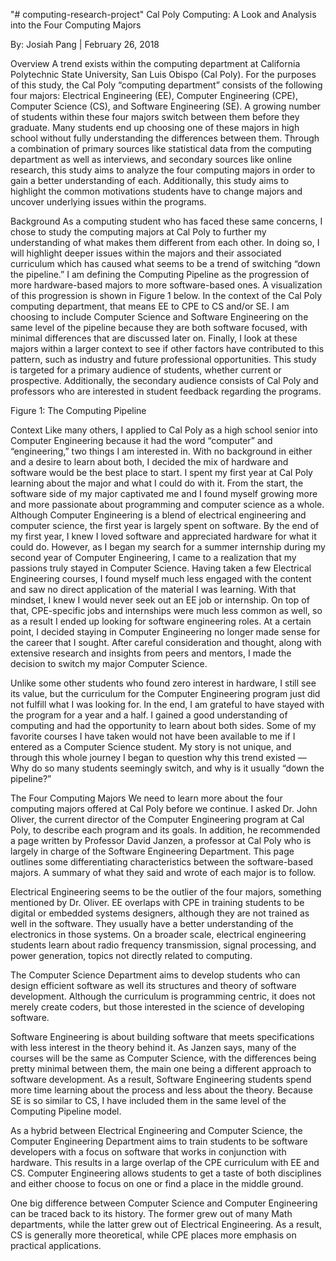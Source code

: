 "# computing-research-project"
Cal Poly Computing:
A Look and Analysis into the Four Computing Majors

By: Josiah Pang | February 26, 2018

Overview
A trend exists within the computing department at California Polytechnic State University, San Luis Obispo (Cal Poly). For the purposes of this study, the Cal Poly “computing department” consists of the following four majors: Electrical Engineering (EE), Computer Engineering (CPE), Computer Science (CS), and Software Engineering (SE). A growing number of students within these four majors switch between them before they graduate. Many students end up choosing one of these majors in high school without fully understanding the differences between them. Through a combination of primary sources like statistical data from the computing department as well as interviews, and secondary sources like online research, this study aims to analyze the four computing majors in order to gain a better understanding of each. Additionally, this study aims to highlight the common motivations students have to change majors and uncover underlying issues within the programs.

Background
As a computing student who has faced these same concerns, I chose to study the computing majors at Cal Poly to further my understanding of what makes them different from each other. In doing so, I will highlight deeper issues within the majors and their associated curriculum which has caused what seems to be a trend of switching “down the pipeline.” I am defining the Computing Pipeline as the progression of more hardware-based majors to more software-based ones. A visualization of this progression is shown in Figure 1 below. In the context of the Cal Poly computing department, that means EE to CPE to CS and/or SE. I am choosing to include Computer Science and Software Engineering on the same level of the pipeline because they are both software focused, with minimal differences that are discussed later on. Finally, I look at these majors within a larger context to see if other factors have contributed to this pattern, such as industry and future professional opportunities. This study is targeted for a primary audience of students, whether current or prospective. Additionally, the secondary audience consists of Cal Poly and professors who are interested in student feedback regarding the programs.

Figure 1: The Computing Pipeline

Context
Like many others, I applied to Cal Poly as a high school senior into Computer Engineering because it had the word “computer” and “engineering,” two things I am interested in. With no background in either and a desire to learn about both, I decided the mix of hardware and software would be the best place to start. I spent my first year at Cal Poly learning about the major and what I could do with it. From the start, the software side of my major captivated me and I found myself growing more and more passionate about programming and computer science as a whole. Although Computer Engineering is a blend of electrical engineering and computer science, the first year is largely spent on software.  By the end of my first year, I knew I loved software and appreciated hardware for what it could do. However, as I began my search for a summer internship during my second year of Computer Engineering, I came to a realization that my passions truly stayed in Computer Science. Having taken a few Electrical Engineering courses, I found myself much less engaged with the content and saw no direct application of the material I was learning. With that mindset, I knew I would never seek out an EE job or internship. On top of that, CPE-specific jobs and internships were much less common as well, so as a result I ended up looking for software engineering roles. At a certain point, I decided staying in Computer Engineering no longer made sense for the career that I sought. After careful consideration and thought, along with extensive research and insights from peers and mentors, I made the decision to switch my major Computer Science.

Unlike some other students who found zero interest in hardware, I still see its value, but the curriculum for the Computer Engineering program just did not fulfill what I was looking for. In the end, I am grateful to have stayed with the program for a year and a half. I gained a good understanding of computing and had the opportunity to learn about both sides. Some of my favorite courses I have taken would not have been available to me if I entered as a Computer Science student. My story is not unique, and through this whole journey I began to question why this trend existed — Why do so many students seemingly switch, and why is it usually “down the pipeline?”

The Four Computing Majors
We need to learn more about the four computing majors offered at Cal Poly before we continue. I asked Dr. John Oliver, the current director of the Computer Engineering program at Cal Poly, to describe each program and its goals. In addition, he recommended a page written by Professor David Janzen, a professor at Cal Poly who is largely in charge of the Software Engineering Department. This page outlines some differentiating characteristics between the software-based majors.  A summary of what they said and wrote of each major is to follow.

Electrical Engineering seems to be the outlier of the four majors, something mentioned by Dr. Oliver. EE overlaps with CPE in training students to be digital or embedded systems designers, although they are not trained as well in the software. They usually have a better understanding of the electronics in those systems. On a broader scale, electrical engineering students learn about radio frequency transmission, signal processing, and power generation, topics not directly related to computing.

The Computer Science Department aims to develop students who can design efficient software as well its structures and theory of software development. Although the curriculum is programming centric, it does not merely create coders, but those interested in the science of developing software.

Software Engineering is about building software that meets specifications with less interest in the theory behind it. As Janzen says, many of the courses will be the same as Computer Science, with the differences being pretty minimal between them, the main one being a different approach to software development. As a result, Software Engineering students spend more time learning about the process and less about the theory. Because SE is so similar to CS, I have included them in the same level of the Computing Pipeline model.

As a hybrid between Electrical Engineering and  Computer Science, the Computer Engineering Department aims to train students to be software developers with a focus on software that works in conjunction with hardware. This results in a large overlap of the CPE curriculum with EE and CS. Computer Engineering allows students to get a taste of both disciplines and either choose to focus on one or find a place in the middle ground.

One big difference between Computer Science and Computer Engineering can be traced back to its history. The former grew out of many Math departments, while the latter grew out of Electrical Engineering. As a result, CS is generally more theoretical, while CPE places more emphasis on practical applications.
